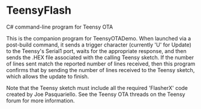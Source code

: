 # TeensyFlash
 C# command-line program for Teensy OTA
 
 This is the companion program for TeensyOTADemo.  When launched via a post-build
 command, it sends a trigger character (currently 'U' for Update) to the Teensy's
 Serial1 port, waits for the appropriate response, and then sends the .HEX file
 associated with the calling Teensy sketch.  If the number of lines sent match 
 the reported number of lines received, then this program confirms that by sending 
 the number of lines received to the Teensy sketch, which allows the update to 
 finish.
 
 Note that the Teensy sketch must include all the required 'FlasherX' code created
 by Joe Pasquariello. See the Teensy OTA threads on the Teensy forum for more
 information.  
 
 
